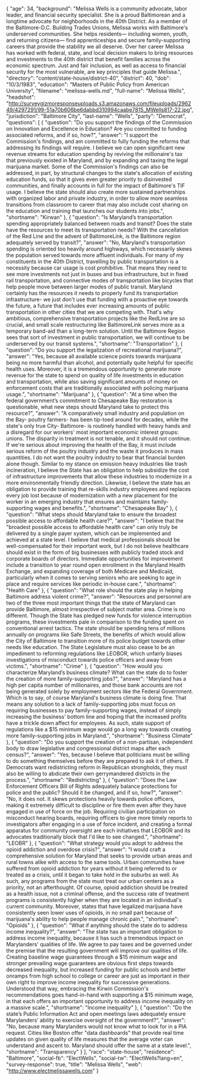 {
  "age": 34,
  "background": "Melissa Wells is a community advocate, labor leader, and financial security specialist. She is a proud Baltimorean and a longtime advocate for neighborhoods in the 40th District.  As a member of the Baltimore-D.C. Building Trades Unions, Melissa works with Baltimore's underserved communities. She helps residents— including women, youth, and returning citizens— find apprenticeships and secure family-supporting careers that provide the stability we all deserve.   Over her career Melissa has worked with federal, state, and local decision makers to bring resources and investments to the 40th district that benefit families across the economic spectrum.  Just and fair inclusion, as well as access to financial security for the most vulnerable,  are key principles that guide Melissa.",
  "directory": "content/state-house/district-40",
  "district": 40,
  "dob": "10/3/1983",
  "education": "Masters of Public Policy from American University",
  "filename": "melissa-wells.md",
  "full-name": "Melissa Wells",
  "headshot": "http://surveygizmoresponseuploads.s3.amazonaws.com/fileuploads/296249/4297291/99-51a70b606be6dabbd310994caabe7815_MWells817-22.jpg",
  "jurisdiction": "Baltimore City",
  "last-name": "Wells",
  "party": "Democrat",
  "questions": [
    {
      "question": "Do you support the findings of the Commission on Innovation and Excellence in Education? Are you committed to funding associated reforms, and if so, how?",
      "answer": "I support the Commission's findings, and am committed to fully funding the reforms that addressing its findings will require. I believe we can open significant new revenue streams for education spending by reviving the millionaire's tax that previously existed in Maryland, and by expanding and taxing the legal marijuana market. Some of the Commission's findings can also be addressed, in part, by structural changes to the state's allocation of existing education funds, so that it gives even greater priority to disinvested communities, and finally accounts in full for the impact of Baltimore's TIF usage. I believe the state should also create more sustained partnerships with organized labor and private industry, in order to allow more seamless transitions from classroom to career that may also include cost sharing on the education and training that launches our students into jobs.",
      "shortname": "Kirwan"
    },
    {
      "question": "Is Maryland’s transportation spending appropriately balanced between roads and transit? Does the state have the resources to meet its transportation needs? With the cancellation of the Red Line and the advent of BaltimoreLink, is the Baltimore region adequately served by transit?",
      "answer": "No, Maryland's transportation spending is oriented too heavily around highways, which necessarily skews the population served towards more affluent individuals. For many of my constituents in the 40th District, travelling by public transportation is a necessity because car usage is cost prohibitive. That means they need to see more investments not just in buses and bus infrastructure, but in fixed rail transportation, and connective modes of transportation like bicycles that help people move between larger modes of public transit.   Maryland certainly has the resources it needs to properly fund its transportation infrastructure- we just don't use that funding with a proactive eye towards the future, a future that includes ever increasing amounts of public transportation in other cities that we are competing with. That's why ambitious, comprehensive transportation projects like the RedLine are so crucial, and small scale restructuring like BaltimoreLink serves more as a temporary band-aid than a long-term solution. Until the Baltimore Region sees that sort of investment in public transportation, we will continue to be underserved by our transit systems.",
      "shortname": "Transportation"
    },
    {
      "question": "Do you support the legalization of recreational marijuana?",
      "answer": "Yes, because all available science points towards marijuana being no more harmful than alcohol, and potentially quite helpful for specific health uses. Moreover, it is a tremendous opportunity to generate more revenue for the state to spend on quality of life investments in education and transportation, while also saving significant amounts of money on enforcement costs that are traditionally associated with policing marijuana usage.",
      "shortname": "Marijuana"
    },
    {
      "question": "At a time when the federal government’s commitment to Chesapeake Bay restoration is questionable, what new steps should Maryland take to protect this resource?",
      "answer": "A comparatively small industry and population on the Bay- poultry farmers- has been tip-toed around for decades, while the state's only true City- Baltimore- is routinely handled with heavy hands and a disregard for our workers' most important economic interest groups: unions. The disparity in treatment is not tenable, and it should not continue. If we're serious about improving the health of the Bay, it must include serious reform of the poultry industry and the waste it produces in mass quantities. I do not want the poultry industry to bear that financial burden alone though. Similar to my stance on emission heavy industries like trash incineration, I believe the State has an obligation to help subsidize the cost of infrastructure improvements that allow these industries to modernize in a more environmentally friendly direction. Likewise, I believe the state has an obligation to provide training that re-skills industry employees and replaces every job lost because of modernization with a new placement for the worker in an emerging industry that ensures and maintains family-supporting wages and benefits.",
      "shortname": "Chesapeake Bay"
    },
    {
      "question": "What steps should Maryland take to ensure the broadest possible access to affordable health care?",
      "answer": "I believe that the \"broadest possible access to affordable health care\" can only truly be delivered by a single payer system, which can be implemented and achieved at a state level. I believe that medical professionals should be well-compensated for their important work, but I do not believe healthcare should exist in the form of big businesses with publicly traded stock and corporate boards of directors. Immediate opportunities for improvement include a transition to year round open enrollment in the Maryland Health Exchange, and expanding coverage of both Medicare and Medicaid, particularly when it comes to serving seniors who are seeking to age in place and require services like periodic in-house care.",
      "shortname": "Health Care"
    },
    {
      "question": "What role should the state play in helping Baltimore address violent crime?",
      "answer": "Resources and personnel are two of the three most important things that the state of Maryland can provide Baltimore, almost irrespective of subject matter area. Crime is no different. Though the State has pledged new funds for violence interruption programs, these investments pale in comparison to the funding spent on conventional arrest tactics. The state should be spending tens of millions annually on programs like Safe Streets, the benefits of which would allow the City of Baltimore to transition more of its police budget towards other needs like education. The State Legislature must also cease to be an impediment to reforming regulations like LEOBOR, which unfairly biases investigations of misconduct towards police officers and away from victims.",
      "shortname": "Crime"
    },
    {
      "question": "How would you characterize Maryland’s business climate? What can the state do to foster the creation of more family-supporting jobs?",
      "answer": "Maryland has a high per capita number of millionaires, and those bank accounts are not being generated solely by employment sectors like the Federal Government. Which is to say, of course Maryland's business climate is doing fine. That means any solution to a lack of family-supporting jobs must focus on requiring businesses to pay family-supporting wages, instead of simply increasing the business' bottom line and hoping that the increased profits have a trickle down affect for employees. As such, state support of regulations like a $15 minimum wage would go a long way towards creating more family-supporting jobs in Maryland.",
      "shortname": "Business Climate"
    },
    {
      "question": "Do you support the creation of a non-partisan, independent body to draw legislative and congressional district maps after each census?",
      "answer": "Yes, because I believe that politicians must be willing to do something themselves before they are prepared to ask it of others. If Democrats want redistricting reform in Republican strongholds, they must also be willing to abdicate their own gerrymandered districts in the process.",
      "shortname": "Redistricting"
    },
    {
      "question": "Does the Law Enforcement Officers Bill of Rights adequately balance protections for police and the public? Should it be changed, and if so, how?",
      "answer": "No, it does not. It skews protections heavily towards police officers, making it extremely difficult to discipline or fire them even after they have engaged in use of force on the job. Requiring civilian participation on misconduct hearing boards, requiring officers to give more timely reports to investigators after engaging in a use of force incident, and creating a formal apparatus for community oversight are each initiatives that LEOBOR and its advocates traditionally block that I'd like to see changed.",
      "shortname": "LEOBR"
    },
    {
      "question": "What strategy would you adopt to address the opioid addiction and overdose crisis?",
      "answer": "I would craft a comprehensive solution for Maryland that seeks to provide urban areas and rural towns alike with access to the same tools. Urban communities have suffered from opioid addiction for years without it being referred to or treated as a crisis, until it began to take hold in the suburbs as well. As such, any programs from the state must treat our urban centers as a priority, not an afterthought. Of course, opioid addiction should be treated as a health issue, not a criminal offense, and the success rate of treatment programs is consistently higher when they are located in an individual's current community. Moreover, states that have legalized marijuana have consistently seen lower uses of opioids, in no small part because of marijuana's ability to help people manage chronic pain.",
      "shortname": "Opioids"
    },
    {
      "question": "What if anything should the state do to address income inequality?",
      "answer": "The state has an important obligation to address income inequality, because it has such a tremendous impact on Marylanders' qualities of life. We agree to pay taxes and be governed under the premise that the resulting government will improve our qualities of life. Creating baseline wage guarantees through a $15 minimum wage and stronger prevailing wage guarantees are obvious first steps towards decreased inequality, but increased funding for public schools and better onramps from high school to college or career are just as important in their own right to improve income inequality for successive generations. Understood that way, embracing the Kirwin Commission's recommendations goes hand-in-hand with supporting a $15 minimum wage, in that each offers an important opportunity to address income inequality on a massive scale.",
      "shortname": "Income inequality"
    },
    {
      "question": "Do the state’s Public Information Act and open meetings laws adequately ensure Marylanders’ ability to exercise oversight of the government?",
      "answer": "No, because many Marylanders would not know what to look for in a PIA request. Cities like Boston offer \"data dashboards\" that provide real time updates on given quality of life measures that the average voter can understand and ascent to. Maryland should offer the same at a state level.",
      "shortname": "Transparency"
    }
  ],
  "race": "state-house",
  "residence": "Baltimore",
  "social-fb": "ElectWells",
  "social-tw": "ElectWells?lang=en",
  "survey-response": true,
  "title": "Melissa Wells",
  "web": "http://www.electmelissawells.com"
}
